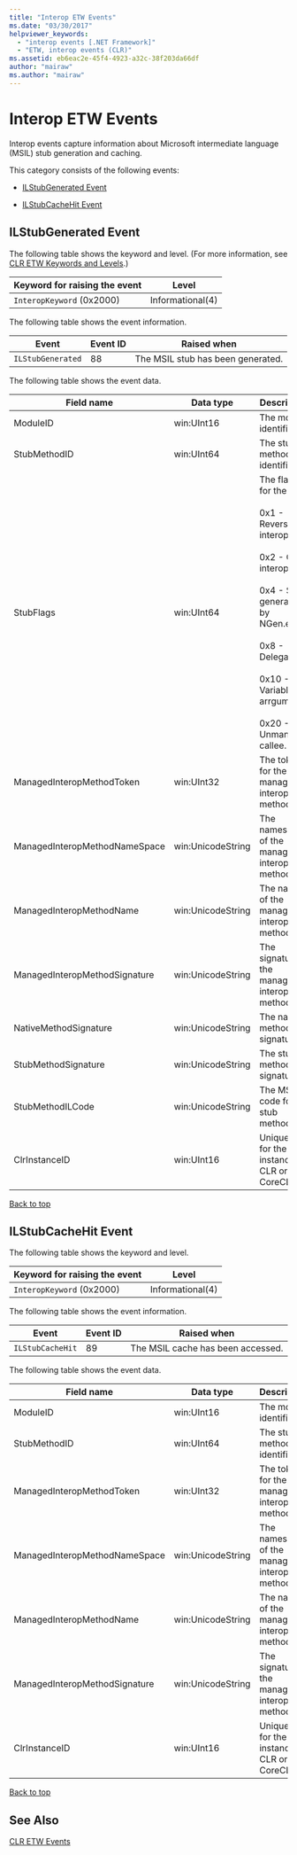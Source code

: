 ```yaml
---
title: "Interop ETW Events"
ms.date: "03/30/2017"
helpviewer_keywords: 
  - "interop events [.NET Framework]"
  - "ETW, interop events (CLR)"
ms.assetid: eb6eac2e-45f4-4923-a32c-38f203da66df
author: "mairaw"
ms.author: "mairaw"
---
```

# Interop ETW Events
<a name="top"></a> Interop events capture information about Microsoft intermediate language (MSIL) stub generation and caching.  

 This category consists of the following events:  

- [ILStubGenerated Event](#ilstubgenerated_event)  

- [ILStubCacheHit Event](#ilstubcachehit_event)  

<a name="ilstubgenerated_event"></a>   
## ILStubGenerated Event  
 The following table shows the keyword and level. (For more information, see [CLR ETW Keywords and Levels](../../../docs/framework/performance/clr-etw-keywords-and-levels.md).)  


|Keyword for raising the event|Level|  
|-----------------------------------|-----------|  
|`InteropKeyword` (0x2000)|Informational(4)|  

 The following table shows the event information.  


|Event|Event ID|Raised when|  
|-----------|--------------|-----------------|  
|`ILStubGenerated`|88|The MSIL stub has been generated.|  

 The following table shows the event data.  


|Field name|Data type|Description|  
|----------------|---------------|-----------------|  
|ModuleID|win:UInt16|The module identifier.|  
|StubMethodID|win:UInt64|The stub method identifier.|  
|StubFlags|win:UInt64|The flags for the stub:<br /><br /> 0x1 - Reverse interop.<br /><br /> 0x2 - COM interop.<br /><br /> 0x4 - Stub generated by NGen.exe.<br /><br /> 0x8 - Delegate.<br /><br /> 0x10 - Variable arrgument.<br /><br /> 0x20 - Unmanaged callee.|  
|ManagedInteropMethodToken|win:UInt32|The token for the managed interop method.|  
|ManagedInteropMethodNameSpace|win:UnicodeString|The namespace of the managed interop method.|  
|ManagedInteropMethodName|win:UnicodeString|The name of the managed interop method.|  
|ManagedInteropMethodSignature|win:UnicodeString|The signature of the managed interop method.|  
|NativeMethodSignature|win:UnicodeString|The native method signature.|  
|StubMethodSignature|win:UnicodeString|The stub method signature.|  
|StubMethodILCode|win:UnicodeString|The MSIL code for the stub method.|  
|ClrInstanceID|win:UInt16|Unique ID for the instance of CLR or CoreCLR.|  

 [Back to top](#top)  

<a name="ilstubcachehit_event"></a>   
## ILStubCacheHit Event  
 The following table shows the keyword and level.  


|Keyword for raising the event|Level|  
|-----------------------------------|-----------|  
|`InteropKeyword` (0x2000)|Informational(4)|  

 The following table shows the event information.  


|Event|Event ID|Raised when|  
|-----------|--------------|-----------------|  
|`ILStubCacheHit`|89|The MSIL cache has been accessed.|  

 The following table shows the event data.  


|Field name|Data type|Description|  
|----------------|---------------|-----------------|  
|ModuleID|win:UInt16|The module identifier.|  
|StubMethodID|win:UInt64|The stub method identifier.|  
|ManagedInteropMethodToken|win:UInt32|The token for the managed interop method.|  
|ManagedInteropMethodNameSpace|win:UnicodeString|The namespace of the managed interop method.|  
|ManagedInteropMethodName|win:UnicodeString|The name of the managed interop method.|  
|ManagedInteropMethodSignature|win:UnicodeString|The signature of the managed interop method.|  
|ClrInstanceID|win:UInt16|Unique ID for the instance of CLR or CoreCLR.|  

 [Back to top](#top)  

## See Also  
 [CLR ETW Events](../../../docs/framework/performance/clr-etw-events.md)
